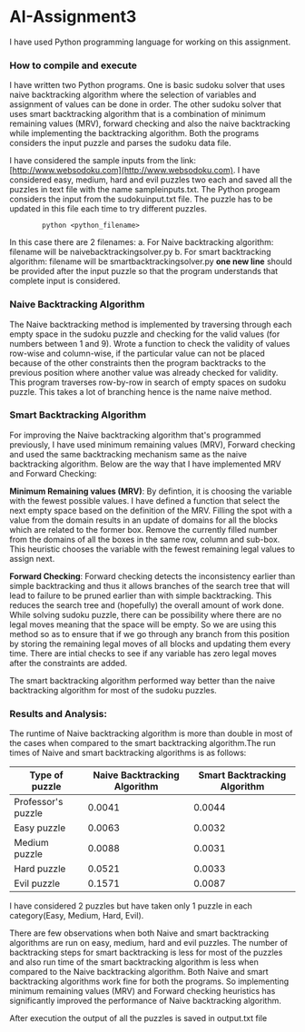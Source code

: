 # AI-Assignment3

I have used Python programming language for working on this assignment.

### How to compile and execute

I have written two Python programs. One is basic sudoku solver that uses naive backtracking algorithm where the selection of variables and assignment of values can be done in order. The other sudoku solver that uses smart backtracking algorithm that is a combination of minimum remaining values (MRV), forward checking and also the naive backtracking while implementing the backtracking algorithm. Both the programs considers the input puzzle and parses the sudoku data file.

I have considered the sample inputs from the link: [http://www.websodoku.com](http://www.websodoku.com). I have considered easy, medium, hard and evil puzzles two each and saved all the puzzles in text file with the name sampleinputs.txt. The Python progeam considers the input from the sudokuinput.txt file. The puzzle has to be updated in this file each time to try different puzzles. 

            python <python_filename>
            
In this case there are 2 filenames:
a. For Naive backtracking algorithm: filename will be naivebacktrackingsolver.py
b. For smart backtracking algorithm: filename will be smartbacktrackingsolver.py
**one new line** should be provided after the input puzzle so that the program understands that complete input is considered.


### Naive Backtracking Algorithm
The Naive backtracking method is implemented by traversing through each empty space in the sudoku puzzle and checking for the valid values (for numbers between 1 and 9). Wrote a function to check the validity of values row-wise and column-wise, if the particular value can not be placed because of the other constraints then the program backtracks to the previous position where another value was already checked for validity. This program traverses row-by-row in search of empty spaces on sudoku puzzle. This takes a lot of branching hence is the name naive method.


### Smart Backtracking Algorithm
For improving the Naive backtracking algorithm that's programmed previously, I have used minimum remaining values (MRV), Forward checking and used the same backtracking mechanism same as the naive backtracking algorithm. Below are the way that I have implemented MRV and Forward Checking:

**Minimum Remaining values (MRV)**: By defintion, it is choosing the variable with the fewest possible values. I have defined a function that select the next empty space based on the definition of the MRV. Filling the spot with a value from the domain results in an update of domains for all the blocks which are related to the former box. Remove the currently filled number from the domains of all the boxes in the same row, column and sub-box. This heuristic chooses the variable with the fewest remaining legal values to assign next.

**Forward Checking**: Forward checking detects the inconsistency earlier than simple backtracking and thus it allows branches of the search tree that will lead to failure to be pruned earlier than with simple backtracking. This reduces the search tree and (hopefully) the overall amount of work done. While solving sudoku puzzle, there can be possibility where there are no legal moves meaning that the space will be empty. So we are using this method so as to ensure that if we go through any branch from this position by storing the remaining legal moves of all blocks and updating them every time. There are intial checks to see if any variable has zero legal moves after the constraints are added.

The smart backtracking algorithm performed way better than the naive backtracking algorithm for most of the sudoku puzzles. 

### Results and Analysis:

The runtime of Naive backtracking algorithm is more than double in most of the cases when compared to the smart backtracking algorithm.The run times of Naive and smart backtracking algorithms is as follows:

|Type of puzzle    |Naive Backtracking Algorithm|Smart Backtracking Algorithm|
|------------------|----------------------------|----------------------------|
|Professor's puzzle|          0.0041            |          0.0044            |
|Easy puzzle       |          0.0063            |          0.0032            |
|Medium puzzle     |          0.0088            |          0.0031            |
|Hard puzzle       |          0.0521            |          0.0033            |
|Evil puzzle       |          0.1571            |          0.0087            |

I have considered 2 puzzles but have taken only 1 puzzle in each category(Easy, Medium, Hard, Evil). 

There are few observations when both Naive and smart backtracking algorithms are run on easy, medium, hard and evil puzzles. The number of backtracking steps for smart backtracking is less for most of the puzzles and also run time of the smart backtracking algorithm is less when compared to the Naive backtracking algorithm. Both Naive and smart backtracking algorithms work fine for both the programs. So implementing minimum remaining values (MRV) and Forward checking heuristics has significantly improved the performance of Naive backtracking algorithm.

After execution the output of all the puzzles is saved in output.txt file
